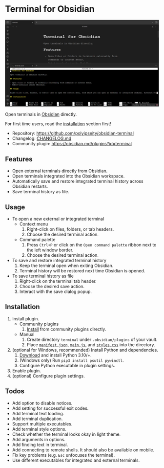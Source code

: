 # Terminal for Obsidian

![Trailer](assets/trailer.png)

Open terminals in [Obsidian](https://obsidian.md/) directly.

For first time users, read the [installation](#installation) section first!

- Repository: https://github.com/polyipseity/obsidian-terminal
- Changelog: [CHANGELOG.md](CHANGELOG.md)
- Community plugin: https://obsidian.md/plugins?id=terminal

## Features

- Open external terminals directly from Obsidian.
- Open terminals integrated into the Obsidian workspace.
- Automatically save and restore integrated terminal history across Obsidian restarts.
- Save terminal history as file.

## Usage

- To open a new external or integrated terminal
	- Context menu
		1. Right-click on files, folders, or tab headers.
		2. Choose the desired terminal action.
	- Command palette
		1. Press `Ctrl+P` or click on the `Open command palette` ribbon next to the left window border.
		2. Choose the desired terminal action.
- To save and restore integrated terminal history
	1. Keep the terminal open when exiting Obsidian.
	2. Terminal history will be restored next time Obsidian is opened.
- To save terminal history as file
	1. Right-click on the terminal tab header.
	2. Choose the desired save action.
	3. Interact with the save dialog popup.

## Installation

1. Install plugin.
	- Community plugins
		1. [Install](https://obsidian.md/plugins?id=terminal) from community plugins directly.
	- Manual
		1. Create directory `terminal` under `.obsidian/plugins` of your vault.
		2. Place [`manifest.json`](manifest.json), [`main.js`](main.js), and [`styles.css`](styles.css) into the directory.
2. (optional for Windows, recommended) Install Python and dependencies.
	1. [Download](https://www.python.org/downloads/) and install Python 3.10/+.
	2. (Windows only) Run `pip3 install psutil pywinctl`.
	3. Configure Python executable in plugin settings.
3. Enable plugin.
4. (optional) Configure plugin settings.

## Todos

- Add option to disable notices.
- Add setting for successful exit codes.
- Add terminal text loading.
- Add terminal duplication.
- Support multiple executables.
- Add terminal style options.
- Check whether the terminal looks okay in light theme.
- Add arguments in options.
- Add finding text in terminal.
- Add connecting to remote shells. It should also be available on mobile.
- Fix key problems (e.g. `Esc` unfocuses the terminal).
- Use different executables for integrated and external terminals.
